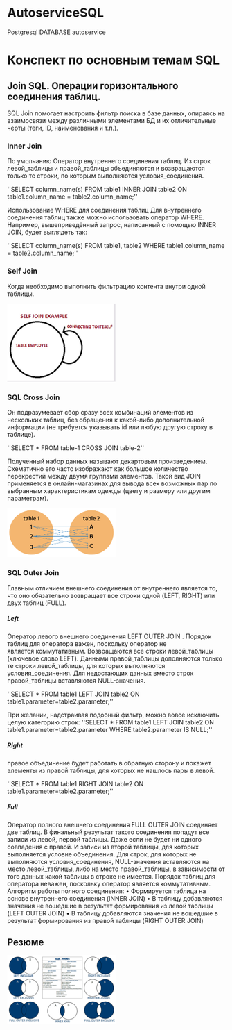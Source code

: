 # AutoserviceSQL
Postgresql DATABASE autoservice 

# **Конспект по основным темам SQL**

## **Join SQL. Операции горизонтального соединения таблиц.**
SQL Join помогает настроить фильтр поиска в базе данных, опираясь на взаимосвязи между различными элементами БД и их отличительные черты (теги, ID, наименования и т.п.).

### **Inner Join**
По умолчанию
Оператор внутреннего соединения таблиц.
Из строк левой_таблицы и правой_таблицы объединяются и возвращаются только те строки, по которым выполняются условия_соединения.

''SELECT column_name(s)
FROM table1
INNER JOIN table2
ON table1.column_name = table2.column_name;''

Использование WHERE для соединения таблиц
Для внутреннего соединения таблиц также можно использовать оператор WHERE. Например, вышеприведённый запрос, написанный с помощью INNER JOIN, будет выглядеть так:

''SELECT column_name(s)
FROM table1, table2
WHERE table1.column_name = table2.column_name;''

### **Self Join**
Когда необходимо выполнить фильтрацию контента внутри одной таблицы.


[<img src="image.png" width="250"/>](image.png)


### **SQL Cross Join**
Он подразумевает сбор сразу всех комбинаций элементов из нескольких таблиц, без обращения к какой-либо дополнительной информации (не требуется указывать id или любую другую строку в таблице).

''SELECT *
FROM table-1
CROSS JOIN table-2''

Полученный набор данных называют декартовым произведением. Схематично его часто изображают как большое количество перекрестий между двумя группами элементов.
Такой вид JOIN применяется в онлайн-магазинах для вывода всех возможных пар по выбранным характеристикам одежды (цвету и размеру или другим параметрам).


[<img src="image-1.png" width="250"/>](image-1.png)

### **SQL Outer Join**

Главным отличием внешнего соединения от внутреннего является то, что оно обязательно возвращает все строки одной (LEFT, RIGHT) или двух таблиц (FULL).

##### **Left**

Оператор левого внешнего соединения LEFT OUTER JOIN . 
Порядок таблиц для оператора важен, поскольку оператор не является коммутативным.
Возвращаются все строки левой_таблицы (ключевое слово LEFT). Данными правой_таблицы дополняются только те строки левой_таблицы, для которых выполняются условия_соединения. Для недостающих данных вместо строк правой_таблицы вставляются NULL-значения.

''SELECT *
FROM table1
LEFT JOIN table2 ON table1.parameter=table2.parameter;''

При желании, надстраивая подобный фильтр, можно вовсе исключить целую категорию строк:
''SELECT *
FROM table1
LEFT JOIN table2 ON table1.parameter=table2.parameter
WHERE table2.parameter IS NULL;''

##### **Right**

правое объединение будет работать в обратную сторону и покажет элементы из правой таблицы, для которых не нашлось пары в левой.

''SELECT *
FROM table1
RIGHT JOIN table2 ON table1.parameter=table2.parameter;''

##### **Full**

Оператор полного внешнего соединения FULL OUTER JOIN соединяет две таблиц.
В финальный результат такого соединения попадут все записи из левой, первой таблицы. Даже если не будет ни одного совпадения с правой. И записи из второй таблицы, для которых выполняется условие объединения. Для строк, для которых не выполняются условия_соединения, NULL-значения вставляются на место левой_таблицы, либо на место правой_таблицы, в зависимости от того данных какой таблицы в строке не имеется.
Порядок таблиц для оператора неважен, поскольку оператор является коммутативным.
Алгоритм работы полного соединения:
    • Формируется таблица на основе внутреннего соединения (INNER JOIN) 
    • В таблицу добавляются значения не вошедшие в результат формирования из левой таблицы (LEFT OUTER JOIN) 
    • В таблицу добавляются значения не вошедшие в результат формирования из правой таблицы (RIGHT OUTER JOIN) 

## **Резюме**
[<img src="image-2.png" width="250"/>](image-2.png)
